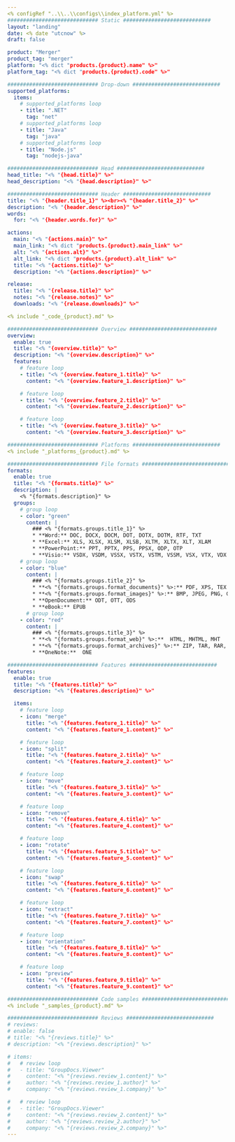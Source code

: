 ```yaml
---
<% configRef "..\\..\\configs\\index_platform.yml" %>
############################# Static ############################
layout: "landing"
date: <% date "utcnow" %>
draft: false

product: "Merger"
product_tag: "merger"
platform: "<% dict "products.{product}.name" %>"
platform_tag: "<% dict "products.{product}.code" %>"

############################# Drop-down ############################
supported_platforms:
  items:
    # supported_platforms loop
    - title: ".NET"
      tag: "net"
    # supported_platforms loop
    - title: "Java"
      tag: "java"
    # supported_platforms loop
    - title: "Node.js"
      tag: "nodejs-java"

############################# Head ############################
head_title: "<% "{head.title}" %>"
head_description: "<% "{head.description}" %>"

############################# Header ############################
title: "<% "{header.title_1}" %><br><% "{header.title_2}" %>"
description: "<% "{header.description}" %>"
words:
  for: "<% "{header.words.for}" %>"

actions:
  main: "<% "{actions.main}" %>"
  main_link: "<% dict "products.{product}.main_link" %>"
  alt: "<% "{actions.alt}" %>"
  alt_link: "<% dict "products.{product}.alt_link" %>"
  title: "<% "{actions.title}" %>"
  description: "<% "{actions.description}" %>"

release:
  title: "<% "{release.title}" %>"
  notes: "<% "{release.notes}" %>"
  downloads: "<% "{release.downloads}" %>"

<% include "_code_{product}.md" %>

############################# Overview ############################
overview:
  enable: true
  title: "<% "{overview.title}" %>"
  description: "<% "{overview.description}" %>"
  features:
    # feature loop
    - title: "<% "{overview.feature_1.title}" %>"
      content: "<% "{overview.feature_1.description}" %>"

    # feature loop
    - title: "<% "{overview.feature_2.title}" %>"
      content: "<% "{overview.feature_2.description}" %>"

    # feature loop
    - title: "<% "{overview.feature_3.title}" %>"
      content: "<% "{overview.feature_3.description}" %>"

############################# Platforms ############################
<% include "_platforms_{product}.md" %>

############################# File formats ############################
formats:
  enable: true
  title: "<% "{formats.title}" %>"
  description: |
    <% "{formats.description}" %>
  groups:
    # group loop
    - color: "green"
      content: |
        ### <% "{formats.groups.title_1}" %>
        * **Word:** DOC, DOCX, DOCM, DOT, DOTX, DOTM, RTF, TXT
        * **Excel:** XLS, XLSX, XLSM, XLSB, XLTM, XLTX, XLT, XLAM
        * **PowerPoint:** PPT, PPTX, PPS, PPSX, ODP, OTP
        * **Visio:** VSDX, VSDM, VSSX, VSTX, VSTM, VSSM, VSX, VTX, VDX
    # group loop
    - color: "blue"
      content: |
        ### <% "{formats.groups.title_2}" %>
        * **<% "{formats.groups.format_documents}" %>:** PDF, XPS, TEX
        * **<% "{formats.groups.format_images}" %>:** BMP, JPEG, PNG, GIF, TIFF, SVG, PS
        * **OpenDocument:** ODT, OTT, ODS
        * **eBook:** EPUB
      # group loop
    - color: "red"
      content: |
        ### <% "{formats.groups.title_3}" %>
        * **<% "{formats.groups.format_web}" %>:**  HTML, MHTML, MHT
        * **<% "{formats.groups.format_archives}" %>:** ZIP, TAR, RAR, 7Z, BZ2, GZ
        * **OneNote:**  ONE

############################# Features ############################
features:
  enable: true
  title: "<% "{features.title}" %>"
  description: "<% "{features.description}" %>"

  items:
    # feature loop
    - icon: "merge"
      title: "<% "{features.feature_1.title}" %>"
      content: "<% "{features.feature_1.content}" %>"

    # feature loop
    - icon: "split"
      title: "<% "{features.feature_2.title}" %>"
      content: "<% "{features.feature_2.content}" %>"

    # feature loop
    - icon: "move"
      title: "<% "{features.feature_3.title}" %>"
      content: "<% "{features.feature_3.content}" %>"

    # feature loop
    - icon: "remove"
      title: "<% "{features.feature_4.title}" %>"
      content: "<% "{features.feature_4.content}" %>"

    # feature loop
    - icon: "rotate"
      title: "<% "{features.feature_5.title}" %>"
      content: "<% "{features.feature_5.content}" %>"

    # feature loop
    - icon: "swap"
      title: "<% "{features.feature_6.title}" %>"
      content: "<% "{features.feature_6.content}" %>"

    # feature loop
    - icon: "extract"
      title: "<% "{features.feature_7.title}" %>"
      content: "<% "{features.feature_7.content}" %>"

    # feature loop
    - icon: "orientation"
      title: "<% "{features.feature_8.title}" %>"
      content: "<% "{features.feature_8.content}" %>"

    # feature loop
    - icon: "preview"
      title: "<% "{features.feature_9.title}" %>"
      content: "<% "{features.feature_9.content}" %>"

############################# Code samples ############################
<% include "_samples_{product}.md" %>

############################# Reviews ############################
# reviews:
# enable: false
# title: "<% "{reviews.title}" %>"
# description: "<% "{reviews.description}" %>"

# items:
#   # review loop
#   - title: "GroupDocs.Viewer"
#     content: "<% "{reviews.review_1.content}" %>"
#     author: "<% "{reviews.review_1.author}" %>"
#     company: "<% "{reviews.review_1.company}" %>"

#   # review loop
#   - title: "GroupDocs.Viewer"
#     content: "<% "{reviews.review_2.content}" %>"
#     author: "<% "{reviews.review_2.author}" %>"
#     company: "<% "{reviews.review_2.company}" %>"
---
```

